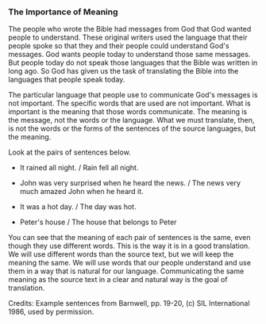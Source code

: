 
### The Importance of Meaning

The people who wrote the Bible had messages from God that God wanted people to understand. These original writers used the language that their people spoke so that they and their people could understand God's messages. God wants people today to understand those same messages. But people today do not speak those languages that the Bible was written in long ago. So God has given us the task of translating the Bible into the languages that people speak today. 

The particular language that people use to communicate God's messages is not important. The specific words that are used are not important. What is important is the meaning that those words communicate. The meaning is the message, not the words or the language. What we must translate, then, is not the words or the forms of the sentences of the source languages, but the meaning.

Look at the pairs of sentences below. 

  * It rained all night. / Rain fell all night.

  * John was very surprised when he heard the news. / The news very much amazed John when he heard it.

  * It was a hot day. / The day was hot.

  * Peter's house / The house that belongs to Peter

You can see that the meaning of each pair of sentences is the same, even though they use different words. This is the way it is in a good translation. We will use different words than the source text, but we will keep the meaning the same. We will use words that our people understand and use them in a way that is natural for our language. Communicating the same meaning as the source text in a clear and natural way is the goal of translation.

Credits: Example sentences from Barnwell, pp. 19-20, (c) SIL International 1986, used by permission.